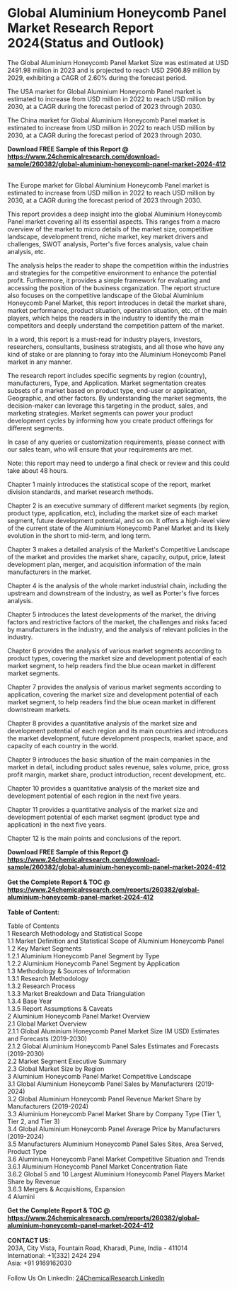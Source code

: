<h1>Global Aluminium Honeycomb Panel Market Research Report 2024(Status and Outlook)</h1><p>The Global Aluminium Honeycomb Panel Market Size was estimated at USD 2491.98 million in 2023 and is projected to reach USD 2906.89 million by 2029, exhibiting a CAGR of 2.60% during the forecast period.</p><p>The USA market for Global Aluminium Honeycomb Panel market is estimated to increase from USD million in 2022 to reach USD million by 2030, at a CAGR during the forecast period of 2023 through 2030.</p><p>The China market for Global Aluminium Honeycomb Panel market is estimated to increase from USD million in 2022 to reach USD million by 2030, at a CAGR during the forecast period of 2023 through 2030.</p><div><b>Download FREE Sample of this Report @ 
            <a href="https://www.24chemicalresearch.com/download-sample/260382/global-aluminium-honeycomb-panel-market-2024-412">
            https://www.24chemicalresearch.com/download-sample/260382/global-aluminium-honeycomb-panel-market-2024-412</a></b></div><br><p>The Europe market for Global Aluminium Honeycomb Panel market is estimated to increase from USD million in 2022 to reach USD million by 2030, at a CAGR during the forecast period of 2023 through 2030.</p><p>This report provides a deep insight into the global Aluminium Honeycomb Panel market covering all its essential aspects. This ranges from a macro overview of the market to micro details of the market size, competitive landscape, development trend, niche market, key market drivers and challenges, SWOT analysis, Porter's five forces analysis, value chain analysis, etc.</p><p>The analysis helps the reader to shape the competition within the industries and strategies for the competitive environment to enhance the potential profit. Furthermore, it provides a simple framework for evaluating and accessing the position of the business organization. The report structure also focuses on the competitive landscape of the Global Aluminium Honeycomb Panel Market, this report introduces in detail the market share, market performance, product situation, operation situation, etc. of the main players, which helps the readers in the industry to identify the main competitors and deeply understand the competition pattern of the market.</p><p>In a word, this report is a must-read for industry players, investors, researchers, consultants, business strategists, and all those who have any kind of stake or are planning to foray into the Aluminium Honeycomb Panel market in any manner.</p><p>The research report includes specific segments by region (country), manufacturers, Type, and Application. Market segmentation creates subsets of a market based on product type, end-user or application, Geographic, and other factors. By understanding the market segments, the decision-maker can leverage this targeting in the product, sales, and marketing strategies. Market segments can power your product development cycles by informing how you create product offerings for different segments.</p><p>In case of any queries or customization requirements, please connect with our sales team, who will ensure that your requirements are met.</p><p>Note: this report may need to undergo a final check or review and this could take about 48 hours.</p><p>Chapter 1 mainly introduces the statistical scope of the report, market division standards, and market research methods.</p><p>Chapter 2 is an executive summary of different market segments (by region, product type, application, etc), including the market size of each market segment, future development potential, and so on. It offers a high-level view of the current state of the Aluminium Honeycomb Panel Market and its likely evolution in the short to mid-term, and long term.</p><p>Chapter 3 makes a detailed analysis of the Market's Competitive Landscape of the market and provides the market share, capacity, output, price, latest development plan, merger, and acquisition information of the main manufacturers in the market.</p><p>Chapter 4 is the analysis of the whole market industrial chain, including the upstream and downstream of the industry, as well as Porter's five forces analysis.</p><p>Chapter 5 introduces the latest developments of the market, the driving factors and restrictive factors of the market, the challenges and risks faced by manufacturers in the industry, and the analysis of relevant policies in the industry.</p><p>Chapter 6 provides the analysis of various market segments according to product types, covering the market size and development potential of each market segment, to help readers find the blue ocean market in different market segments.</p><p>Chapter 7 provides the analysis of various market segments according to application, covering the market size and development potential of each market segment, to help readers find the blue ocean market in different downstream markets.</p><p>Chapter 8 provides a quantitative analysis of the market size and development potential of each region and its main countries and introduces the market development, future development prospects, market space, and capacity of each country in the world.</p><p>Chapter 9 introduces the basic situation of the main companies in the market in detail, including product sales revenue, sales volume, price, gross profit margin, market share, product introduction, recent development, etc.</p><p>Chapter 10 provides a quantitative analysis of the market size and development potential of each region in the next five years.</p><p>Chapter 11 provides a quantitative analysis of the market size and development potential of each market segment (product type and application) in the next five years.</p><p>Chapter 12 is the main points and conclusions of the report.</p><div><b>Download FREE Sample of this Report @ 
            <a href="https://www.24chemicalresearch.com/download-sample/260382/global-aluminium-honeycomb-panel-market-2024-412">
            https://www.24chemicalresearch.com/download-sample/260382/global-aluminium-honeycomb-panel-market-2024-412</a></b></div><br><div><b>Get the Complete Report & TOC @ 
            <a href="https://www.24chemicalresearch.com/reports/260382/global-aluminium-honeycomb-panel-market-2024-412">
            https://www.24chemicalresearch.com/reports/260382/global-aluminium-honeycomb-panel-market-2024-412</a></b></div><br>
            <b>Table of Content:</b><p>Table of Contents<br />
1 Research Methodology and Statistical Scope<br />
1.1 Market Definition and Statistical Scope of Aluminium Honeycomb Panel<br />
1.2 Key Market Segments<br />
1.2.1 Aluminium Honeycomb Panel Segment by Type<br />
1.2.2 Aluminium Honeycomb Panel Segment by Application<br />
1.3 Methodology & Sources of Information<br />
1.3.1 Research Methodology<br />
1.3.2 Research Process<br />
1.3.3 Market Breakdown and Data Triangulation<br />
1.3.4 Base Year<br />
1.3.5 Report Assumptions & Caveats<br />
2 Aluminium Honeycomb Panel Market Overview<br />
2.1 Global Market Overview<br />
2.1.1 Global Aluminium Honeycomb Panel Market Size (M USD) Estimates and Forecasts (2019-2030)<br />
2.1.2 Global Aluminium Honeycomb Panel Sales Estimates and Forecasts (2019-2030)<br />
2.2 Market Segment Executive Summary<br />
2.3 Global Market Size by Region<br />
3 Aluminium Honeycomb Panel Market Competitive Landscape<br />
3.1 Global Aluminium Honeycomb Panel Sales by Manufacturers (2019-2024)<br />
3.2 Global Aluminium Honeycomb Panel Revenue Market Share by Manufacturers (2019-2024)<br />
3.3 Aluminium Honeycomb Panel Market Share by Company Type (Tier 1, Tier 2, and Tier 3)<br />
3.4 Global Aluminium Honeycomb Panel Average Price by Manufacturers (2019-2024)<br />
3.5 Manufacturers Aluminium Honeycomb Panel Sales Sites, Area Served, Product Type<br />
3.6 Aluminium Honeycomb Panel Market Competitive Situation and Trends<br />
3.6.1 Aluminium Honeycomb Panel Market Concentration Rate<br />
3.6.2 Global 5 and 10 Largest Aluminium Honeycomb Panel Players Market Share by Revenue<br />
3.6.3 Mergers & Acquisitions, Expansion<br />
4 Alumini</p><div><b>Get the Complete Report & TOC @ 
            <a href="https://www.24chemicalresearch.com/reports/260382/global-aluminium-honeycomb-panel-market-2024-412">
            https://www.24chemicalresearch.com/reports/260382/global-aluminium-honeycomb-panel-market-2024-412</a></b></div><br><b>CONTACT US:</b><br>
            203A, City Vista, Fountain Road, Kharadi, Pune, India - 411014<br>
            International: +1(332) 2424 294<br>
            Asia: +91 9169162030 <br><br>
            Follow Us On LinkedIn: <a href="https://www.linkedin.com/company/24chemicalresearch/">24ChemicalResearch LinkedIn</a>